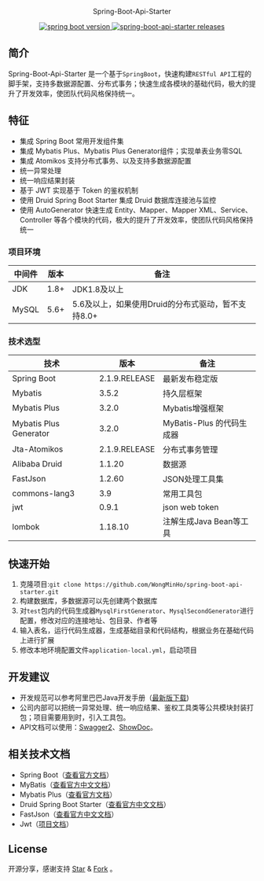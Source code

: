 <p align="center">
  Spring-Boot-Api-Starter
</p>

<p align="center">  
  <a href="https://github.com/spring-projects/spring-boot">
    <img alt="spring boot version" src="https://img.shields.io/badge/spring%20boot-2.1.9.RELEASE-brightgreen">
  </a>
  <a href="https://github.com/wongminho/spring-boot-api-starter/releases">
    <img alt="spring-boot-api-starter releases" src="https://img.shields.io/github/release/wongminho/spring-boot-api-starter.svg?style=flat-square">
  </a>
</p>

## 简介

Spring-Boot-Api-Starter 是一个基于`SpringBoot`，快速构建`RESTful API`工程的脚手架，支持多数据源配置、分布式事务；快速生成各模块的基础代码，极大的提升了开发效率，使团队代码风格保持统一。

## 特征
- 集成 Spring Boot 常用开发组件集
- 集成 Mybatis Plus、Mybatis Plus Generator组件；实现单表业务零SQL
- 集成 Atomikos 支持分布式事务、以及支持多数据源配置
- 统一异常处理
- 统一响应结果封装
- 基于 JWT 实现基于 Token 的鉴权机制
- 使用 Druid Spring Boot Starter 集成 Druid 数据库连接池与监控
- 使用 AutoGenerator 快速生成 Entity、Mapper、Mapper XML、Service、Controller 等各个模块的代码，极大的提升了开发效率，使团队代码风格保持统一

### 项目环境 
中间件 | 版本 |  备注
-|-|-
JDK | 1.8+ | JDK1.8及以上 |
MySQL | 5.6+ | 5.6及以上，如果使用Druid的分布式驱动，暂不支持8.0+ |

### 技术选型
技术 | 版本 |  备注
-|-|-
Spring Boot | 2.1.9.RELEASE | 最新发布稳定版 |
Mybatis | 3.5.2 | 持久层框架 |
Mybatis Plus | 3.2.0 | Mybatis增强框架 |
Mybatis Plus Generator | 3.2.0 | MyBatis-Plus 的代码生成器 |
Jta-Atomikos | 2.1.9.RELEASE | 分布式事务管理 |
Alibaba Druid | 1.1.20 | 数据源 |
FastJson | 1.2.60 | JSON处理工具集 |
commons-lang3 | 3.9 | 常用工具包 |
jwt | 0.9.1 | json web token |
lombok | 1.18.10 | 注解生成Java Bean等工具 |

## 快速开始
1. 克隆项目:`git clone https://github.com/WongMinHo/spring-boot-api-starter.git`
2. 构建数据库，多数据源可以先创建两个数据库
3. 对`test`包内的代码生成器`MysqlFirstGenerator`、`MysqlSecondGenerator`进行配置，修改对应的连接地址、包目录、作者等
4. 输入表名，运行代码生成器，生成基础目录和代码结构，根据业务在基础代码上进行扩展
5. 修改本地环境配置文件`application-local.yml`，启动项目


## 开发建议
- 开发规范可以参考阿里巴巴Java开发手册（[最新版下载](https://github.com/alibaba/p3c))
- 公司内部可以把统一异常处理、统一响应结果、鉴权工具类等公共模块封装打包；项目需要用到时，引入工具包。
- API文档可以使用：[Swagger2](https://swagger.io/)、[ShowDoc](https://github.com/star7th/showdoc)。


## 相关技术文档
- Spring Boot（[查看官方文档](https://spring.io/projects/spring-boot/)）
- MyBatis（[查看官方中文文档](http://www.mybatis.org/mybatis-3/zh/index.html)）
- Mybatis Plus（[查看官方文档](https://mybatis.plus/guide/)）
- Druid Spring Boot Starter（[查看官方中文文档](https://github.com/alibaba/druid/tree/master/druid-spring-boot-starter/)）
- FastJson（[查看官方中文文档](https://github.com/alibaba/fastjson/wiki/Quick-Start-CN)）
- Jwt（[项目文档](https://github.com/jwtk/jjwt)）


## License
开源分享，感谢支持 [Star](https://github.com/wongminho/spring-boot-api-starter/stargazers) & [Fork](https://github.com/wongminho/spring-boot-api-starter/network/members) 。
